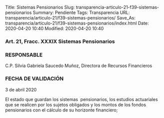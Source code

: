 Title: Sistemas Pensionarios
Slug: transparencia-articulo-21-f39-sistemas-pensionarios
Summary: Pendiente
Tags: Transparencia
URL: transparencia/articulo-21/f39-sistemas-pensionarios/
Save_As: transparencia/articulo-21/f39-sistemas-pensionarios/index.html
Date: 2020-04-20 10:40
Modified: 2020-04-20 10:40


### Art. 21, Fracc. XXXIX Sistemas Pensionarios

### RESPONSABLE

C.P. Silvia Gabriela Saucedo Muñoz, Directora de Recursos Financieros

### FECHA DE VALIDACIÓN

3 de abril 2020

El estado que guardan los sistemas  pensionarios, los estudios actuariales que se realicen por los sujetos obligados y los montos de los fondos pensionarios con el cálculo de su horizonte financiero;
